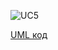 ![UC5](https://github.com/Koroliuk/TeamOne/blob/uml_diagrams/docs/UML_Diagrams/scenarios/teacher/diagrams/UC-5.png)

[UML код](https://github.com/Koroliuk/TeamOne/blob/uml_diagrams/docs/UML_Diagrams/scenarios/teacher/diagrams/UC-5.pu)
